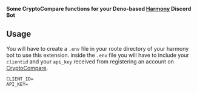 **Some CryptoCompare functions for your Deno-based [Harmony](https://deno.land/x/harmony) Discord Bot**

## Usage
You will have to create a `.env` file in your roote directory of your harmony bot to use this extension. inside the `.env` file you will have to include your `clientid` and your `api_key` received from registering an account on [CryptoCompare](https://min-api.cryptocompare.com).
```
CLIENT_ID=
API_KEY=
```


